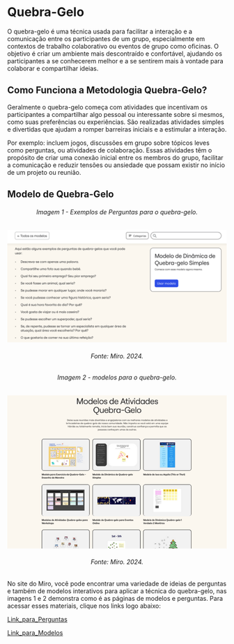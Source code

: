 # Quebra-Gelo

O quebra-gelo é uma técnica usada para facilitar a interação e a comunicação entre os participantes de um grupo, especialmente em contextos de trabalho colaborativo ou eventos de grupo como oficinas. O objetivo é criar um ambiente mais descontraído e confortável, ajudando os participantes a se conhecerem melhor e a se sentirem mais à vontade para colaborar e compartilhar ideias.

## Como Funciona a Metodologia Quebra-Gelo?

Geralmente o quebra-gelo começa com atividades que incentivam os participantes a compartilhar algo pessoal ou interessante sobre si mesmos, como suas preferências ou experiências. São realizadas atividades simples e divertidas que ajudam a romper barreiras iniciais e a estimular a interação. 

Por exemplo: incluem jogos, discussões em grupo sobre tópicos leves como perguntas, ou atividades de colaboração. Essas atividades têm o propósito de criar uma conexão inicial entre os membros do grupo, facilitar a comunicação e reduzir tensões ou ansiedade que possam existir no início de um projeto ou reunião.

## Modelo de Quebra-Gelo

<h6 align="center">Imagem 1 - Exemplos de Perguntas para o quebra-gelo.</h6>


![imgMiroPerg](assets/perguntasQuebraGelo.png)


<h6 align="center">Fonte: Miro. 2024.</a></h6>

  
<h6 align="center">Imagem 2 - modelos para o quebra-gelo.
</h6>


![imgMiroModel](assets/MiroModelosQuebraGelo.png)


<h6 align="center">Fonte: Miro. 2024.</a></h6>



No site do Miro, você pode encontrar uma variedade de ideias de perguntas e também de modelos interativos para aplicar a técnica do quebra-gelo, nas imagens 1 e 2 demonstra como é as páginas de modelos e perguntas. Para acessar esses materiais, clique nos links logo abaixo:

[Link_para_Perguntas](https://miro.com/pt/modelos/dinamica-quebra-gelo-simples/)

[Link_para_Modelos](https://miro.com/pt/modelos/brincadeiras-quebra-gelo/)
